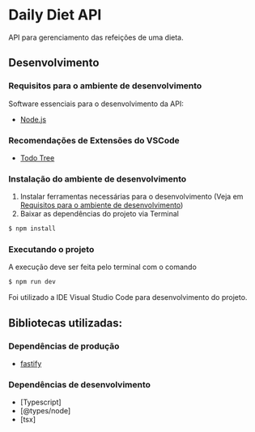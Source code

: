 # Daily Diet API

API para gerenciamento das refeições de uma dieta. 

## Desenvolvimento
### Requisitos para o ambiente de desenvolvimento

Software essenciais para o desenvolvimento da API:

- [Node.js](https://nodejs.org/en)

### Recomendações de Extensões do VSCode

- [Todo Tree](https://marketplace.visualstudio.com/items?itemName=Gruntfuggly.todo-tree)

### Instalação do ambiente de desenvolvimento

1. Instalar ferramentas necessárias para o desenvolvimento (Veja em [Requisitos para o ambiente de desenvolvimento](#requisitos-para-o-ambiente-de-desenvolvimento))
2. Baixar as dependências do projeto via Terminal

```sh
$ npm install
```

### Executando o projeto

A execução deve ser feita pelo terminal com o comando
```sh
$ npm run dev
```
Foi utilizado a IDE Visual Studio Code para desenvolvimento do projeto.

## Bibliotecas utilizadas:

### Dependências de produção

- [fastify](https://fastify.dev/)

### Dependências de desenvolvimento

- [Typescript]
- [@types/node]
- [tsx]

